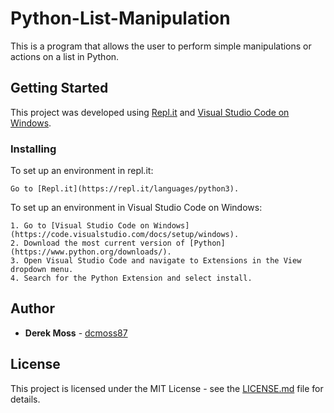 # Python-List-Manipulation

This is a program that allows the user to perform simple manipulations or actions on a list in Python.

## Getting Started

This project was developed using [Repl.it](https://repl.it/) and [Visual Studio Code on Windows](https://code.visualstudio.com/docs/setup/windows).

### Installing

To set up an environment in repl.it:

```
Go to [Repl.it](https://repl.it/languages/python3).
```

To set up an environment in Visual Studio Code on Windows:

```
1. Go to [Visual Studio Code on Windows](https://code.visualstudio.com/docs/setup/windows).
2. Download the most current version of [Python](https://www.python.org/downloads/).
3. Open Visual Studio Code and navigate to Extensions in the View dropdown menu.
4. Search for the Python Extension and select install.
```

## Author

* **Derek Moss** - [dcmoss87](https://github.com/dcmoss87)

## License

This project is licensed under the MIT License - see the [LICENSE.md](LICENSE.md) file for details.
